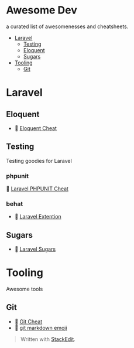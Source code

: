 
# Awesome Dev

a curated list of awesomenesses and cheatsheets.

* [Laravel](#laravel)
	* [Testing](#testing)
	* [Eloquent](#eloquent)
	* [Sugars](#sugars)
* [Tooling](#tooling)
	* [Git](#git)



# Laravel

## Eloquent
 * :bookmark: [Eloquent Cheat](docs/laravel/EloquentCheat.md)


## Testing
Testing goodies for Laravel

### phpunit
:bookmark: [Laravel PHPUNIT Cheat](docs/laravel/PHPUNITcheat.md)
### behat
* :link: [Laravel Extention](https://github.com/laracasts/Behat-Laravel-Extension) 
  
## Sugars
* :bookmark: [Laravel Sugars](docs/laravel/Sugars.md)

# Tooling
Awesome tools

## Git
* :bookmark: [Git Cheat](docs/tooling/gitCheat.md)
* :link: [git markdown emoji](https://gist.github.com/rxaviers/7360908)



  
    
      
      
> Written with [StackEdit](https://stackedit.io/).
<!--stackedit_data:
eyJwcm9wZXJ0aWVzIjoiZXh0ZW5zaW9uczpcbiAgcHJlc2V0Oi
BnZm1cbiIsImhpc3RvcnkiOlsxMjYyMjM1Njg0LC02ODYyMjIw
NjQsLTE1NjIwNDI3OTIsMTIzNDc0NTUxOSw1NzE2MDE0OTUsLT
E3ODM3MDYyODksMTk0MDY4NjY3LC04OTc4ODc4MDYsLTcxMzI1
ODQ1OF19
-->